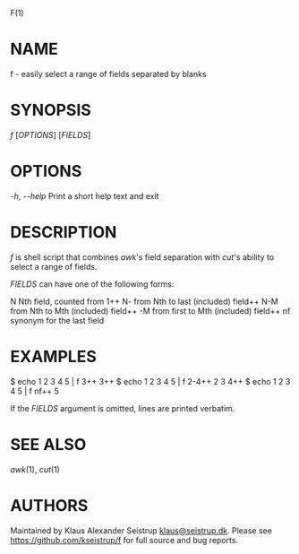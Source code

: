 F(1)

# NAME

f - easily select a range of fields separated by blanks

# SYNOPSIS

*f* [_OPTIONS_] [_FIELDS_]

# OPTIONS

*-h*, *--help*
	Print a short help text and exit

# DESCRIPTION

*f* is shell script that combines *awk*'s field separation with
*cut*'s ability to select a range of fields.

_FIELDS_ can have one of the following forms:

N	Nth field, counted from 1++
N-	from Nth to last (included) field++
N-M	from Nth to Mth (included) field++
 -M	from first to Mth (included) field++
nf	synonym for the last field

# EXAMPLES

$ echo 1 2 3 4 5 | f 3++
3++
$ echo 1 2 3 4 5 | f 2-4++
2 3 4++
$ echo 1 2 3 4 5 | f nf++
5

If the _FIELDS_ argument is omitted, lines are printed verbatim.

# SEE ALSO

*awk*(1), *cut*(1)

# AUTHORS

Maintained by Klaus Alexander Seistrup <klaus@seistrup.dk>. Please
see https://github.com/kseistrup/f for full source and bug reports.
